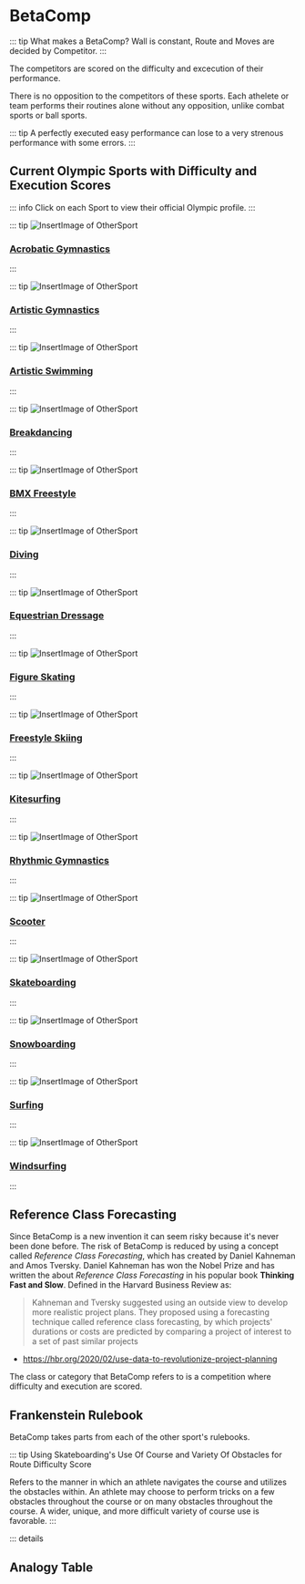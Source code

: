 # BetaComp 

::: tip What makes a BetaComp?
Wall is constant, Route and Moves are decided by Competitor.
:::


The competitors are scored on the difficulty and excecution of their performance.

There is no opposition to the competitors of these sports. Each athelete or team performs their routines alone without any opposition, unlike combat sports or ball sports.

::: tip A perfectly executed easy performance can lose to a very strenous performance with some errors.
:::

## Current Olympic Sports with Difficulty and Execution Scores 

::: info Click on each Sport to view their official Olympic profile. 
:::


::: tip
![InsertImage]() of OtherSport
### [Acrobatic Gymnastics](https://olympics.com/en/sports/acrobatic-gymnastics/)
:::

::: tip
![InsertImage]() of OtherSport
### [Artistic Gymnastics](https://olympics.com/en/sports/artistic-gymnastics/)
:::

::: tip
![InsertImage]() of OtherSport
### [Artistic Swimming](https://olympics.com/en/sports/artistic-swimming/)
:::

::: tip
![InsertImage]() of OtherSport
### [Breakdancing](https://olympics.com/en/sports/breaking/)
:::

::: tip
![InsertImage]() of OtherSport
### [BMX Freestyle](https://olympics.com/en/sports/cycling-bmx-freestyle/)
:::

::: tip
![InsertImage]() of OtherSport
### [Diving](https://olympics.com/en/sports/diving/)
:::

::: tip
![InsertImage]() of OtherSport
### [Equestrian Dressage](https://olympics.com/en/sports/equestrian/)
:::

::: tip
![InsertImage]() of OtherSport
### [Figure Skating](https://olympics.com/en/sports/figure-skating/)
:::

::: tip
![InsertImage]() of OtherSport
### [Freestyle Skiing](https://olympics.com/en/sports/freestyle-skiing/)
:::

::: tip
![InsertImage]() of OtherSport
### [Kitesurfing](https://www.gkakiteworldtour.com/)
:::

::: tip
![InsertImage]() of OtherSport
### [Rhythmic Gymnastics](https://olympics.com/en/sports/rhythmic-gymnastics/)
:::

::: tip
![InsertImage]() of OtherSport
### [Scooter](https://www.unitedscoot.com/)
:::

::: tip
![InsertImage]() of OtherSport
### [Skateboarding](https://olympics.com/en/sports/skateboarding/)
:::

::: tip
![InsertImage]() of OtherSport
### [Snowboarding](https://olympics.com/en/sports/snowboard/)
:::

::: tip
![InsertImage]() of OtherSport
### [Surfing](https://olympics.com/en/sports/surfing/)
:::

::: tip
![InsertImage]() of OtherSport
### [Windsurfing](https://www.pwaworldtour.com/index.php?id=920)
:::


## Reference Class Forecasting

Since BetaComp is a new invention it can seem risky because it's never been done before. The risk of BetaComp is reduced by using a concept called *Reference Class Forecasting*, which has created by Daniel Kahneman and Amos Tversky. Daniel Kahneman has won the Nobel Prize and has written the about *Reference Class Forecasting* in his popular book **Thinking Fast and Slow**. Defined in the Harvard Business Review as:

> Kahneman and Tversky suggested using an outside view to develop more realistic project plans. They proposed using a forecasting technique called reference class forecasting, by which projects' durations or costs are predicted by comparing a project of interest to a set of past similar projects
- https://hbr.org/2020/02/use-data-to-revolutionize-project-planning

The class or category that BetaComp refers to is a competition where difficulty and execution are scored.


## Frankenstein Rulebook

BetaComp takes parts from each of the other sport's rulebooks.

::: tip Using Skateboarding's Use Of Course and Variety Of Obstacles for Route Difficulty Score 

Refers to the manner in which an athlete navigates the course and utilizes the
obstacles within. An athlete may choose to perform tricks on a few obstacles throughout the
course or on many obstacles throughout the course. A wider, unique, and more difficult variety
of course use is favorable.
:::

::: details






## Analogy Table 
